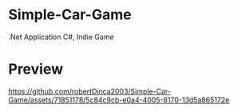 # Simple-Car-Game
.Net Application C#, Indie Game

# Preview



https://github.com/robertDinca2003/Simple-Car-Game/assets/71851178/5c84c9cb-e0a4-4005-8170-13d5a865172e

